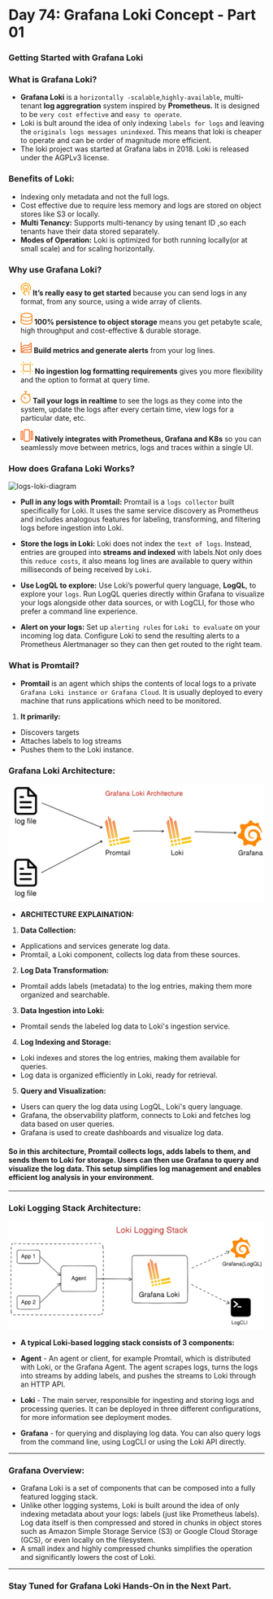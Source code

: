 # Day 74: Grafana Loki Concept - Part 01

### Getting Started with Grafana Loki

### What is Grafana Loki?

- **Grafana Loki** is a `horizontally -scalable`,`highly-available`, multi-tenant **log aggregration** system inspired by **Prometheus.** It is designed to be `very cost effective` and `easy to operate`.
- Loki is bult around the idea of only indexing `labels for logs` and leaving the `originals logs messages unindexed`. This means that loki is cheaper to operate and can be order of magnitude more efficient.
- The loki project was started at Grafana labs in 2018. Loki is released under the AGPLv3 license.

### Benefits of Loki:

- Indexing only metadata and not the full logs.
- Cost effective due to require less memory and logs are stored on object stores like S3 or locally.
- **Multi Tenancy:** Supports multi-tenancy by using tenant ID ,so each tenants have their data stored separately.
- **Modes of Operation:** Loki is optimized for both running locally(or at small scale) and for scaling horizontally.

### Why use Grafana Loki?

- ![Alt text](image.png) **It’s really easy to get started** because you can send logs in any format, from any source, using a wide array of clients.

- ![Alt text](image-1.png) **100% persistence to object storage** means you get petabyte scale, high throughput and cost-effective & durable storage.

- ![Alt text](image-2.png) **Build metrics and generate alerts** from your log lines.

- ![Alt text](image-3.png) **No ingestion log formatting requirements** gives you more flexibility and the option to format at query time.

- ![Alt text](image-4.png) **Tail your logs in realtime** to see the logs as they come into the system, update the logs after every certain time, view logs for a particular date, etc.

- ![Alt text](image-5.png) **Natively integrates with Prometheus, Grafana and K8s** so you can seamlessly move between metrics, logs and traces within a single UI.

### How does Grafana Loki Works?

![logs-loki-diagram](https://github.com/Rohit312001/GitDemo/assets/76991475/58d75238-617f-44c3-a075-607b411e1012)

- **Pull in any logs with Promtail:** Promtail is a `logs collector` built specifically for Loki. It uses the same service discovery as Prometheus and includes analogous features for labeling, transforming, and filtering logs before ingestion into Loki.

- **Store the logs in Loki:** Loki does not index the `text of logs`. Instead, entries are grouped into **streams and indexed** with labels.Not only does this `reduce costs`, it also means log lines are available to query within milliseconds of being received by `Loki`.

- **Use LogQL to explore:** Use Loki’s powerful query language, **LogQL**, to explore your `logs`. Run LogQL queries directly within Grafana to visualize your logs alongside other data sources, or with LogCLI, for those who prefer a command line experience.

- **Alert on your logs:** Set up `alerting rules` for `Loki to evaluate` on your incoming log data. Configure Loki to send the resulting alerts to a Prometheus Alertmanager so they can then get routed to the right team.

### What is Promtail?

- **Promtail** is an agent which ships the contents of local logs to a private `Grafana Loki instance or Grafana Cloud`. It is usually deployed to every machine that runs applications which need to be monitored.

1. **It primarily:**

- Discovers targets
- Attaches labels to log streams
- Pushes them to the Loki instance.

### Grafana Loki Architecture:

![Alt text](diagram-export-30-10-2023-16_12_10.png)

- **ARCHITECTURE EXPLAINATION:**

1. **Data Collection:**

- Applications and services generate log data.
- Promtail, a Loki component, collects log data from these sources.

2. **Log Data Transformation:**

- Promtail adds labels (metadata) to the log entries, making them more organized and searchable.

3. **Data Ingestion into Loki:**

- Promtail sends the labeled log data to Loki's ingestion service.

4. **Log Indexing and Storage:**

- Loki indexes and stores the log entries, making them available for queries.
- Log data is organized efficiently in Loki, ready for retrieval.

5. **Query and Visualization:**

- Users can query the log data using LogQL, Loki's query language.
- Grafana, the observability platform, connects to Loki and fetches log data based on user queries.
- Grafana is used to create dashboards and visualize log data.

#### So in this architecture, Promtail collects logs, adds labels to them, and sends them to Loki for storage. Users can then use Grafana to query and visualize the log data. This setup simplifies log management and enables efficient log analysis in your environment.

---

### Loki Logging Stack Architecture:

![Alt text](diagram-export-03-11-2023-21_07_15.png)

- **A typical Loki-based logging stack consists of 3 components:**

- **Agent** - An agent or client, for example Promtail, which is distributed with Loki, or the Grafana Agent. The agent scrapes logs, turns the logs into streams by adding labels, and pushes the streams to Loki through an HTTP API.

- **Loki** - The main server, responsible for ingesting and storing logs and processing queries. It can be deployed in three different configurations, for more information see deployment modes.

- **Grafana** - for querying and displaying log data. You can also query logs from the command line, using LogCLI or using the Loki API directly.

---

### Grafana Overview:

- Grafana Loki is a set of components that can be composed into a fully featured logging stack.
- Unlike other logging systems, Loki is built around the idea of only indexing metadata about your logs: labels (just like Prometheus labels). Log data itself is then compressed and stored in chunks in object stores such as Amazon Simple Storage Service (S3) or Google Cloud Storage (GCS), or even locally on the filesystem.
- A small index and highly compressed chunks simplifies the operation and significantly lowers the cost of Loki.

---

### Stay Tuned for Grafana Loki Hands-On in the Next Part.
